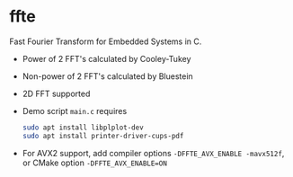 # ffte
Fast Fourier Transform for Embedded Systems in C. 
 * Power of 2 FFT's calculated by Cooley-Tukey
 * Non-power of 2 FFT's calculated by Bluestein
 * 2D FFT supported

 * Demo script `main.c` requires 
    ```bash 
    sudo apt install libplplot-dev
    sudo apt install printer-driver-cups-pdf
    ``` 
 * For AVX2 support, add compiler options `-DFFTE_AVX_ENABLE -mavx512f`, or CMake option `-DFFTE_AVX_ENABLE=ON`
